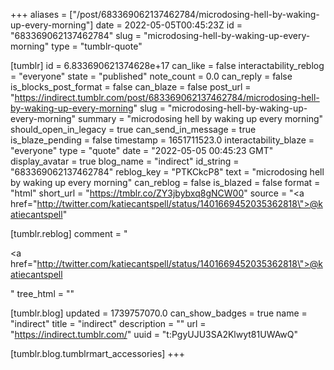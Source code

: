 +++
aliases = ["/post/683369062137462784/microdosing-hell-by-waking-up-every-morning"]
date = 2022-05-05T00:45:23Z
id = "683369062137462784"
slug = "microdosing-hell-by-waking-up-every-morning"
type = "tumblr-quote"

[tumblr]
id = 6.833690621374628e+17
can_like = false
interactability_reblog = "everyone"
state = "published"
note_count = 0.0
can_reply = false
is_blocks_post_format = false
can_blaze = false
post_url = "https://indirect.tumblr.com/post/683369062137462784/microdosing-hell-by-waking-up-every-morning"
slug = "microdosing-hell-by-waking-up-every-morning"
summary = "microdosing hell by waking up every morning"
should_open_in_legacy = true
can_send_in_message = true
is_blaze_pending = false
timestamp = 1651711523.0
interactability_blaze = "everyone"
type = "quote"
date = "2022-05-05 00:45:23 GMT"
display_avatar = true
blog_name = "indirect"
id_string = "683369062137462784"
reblog_key = "PTKCkcP8"
text = "microdosing hell by waking up every morning"
can_reblog = false
is_blazed = false
format = "html"
short_url = "https://tmblr.co/ZY3jbybxq8gNCW00"
source = "<a href=\"http://twitter.com/katiecantspell/status/1401669452035362818\">@katiecantspell</a>"

[tumblr.reblog]
comment = "<p><a href=\"http://twitter.com/katiecantspell/status/1401669452035362818\">@katiecantspell</a></p>"
tree_html = ""

[tumblr.blog]
updated = 1739757070.0
can_show_badges = true
name = "indirect"
title = "indirect"
description = ""
url = "https://indirect.tumblr.com/"
uuid = "t:PgyUJU3SA2Klwyt81UWAwQ"

[tumblr.blog.tumblrmart_accessories]
+++
